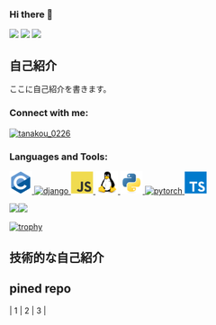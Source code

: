 ### Hi there 👋  
[![](https://img.shields.io/twitter/follow/tanakou_0226?color=%234Bf&label=followers&style=plastic&logo=twitter&logoColor=white)](https://twitter.com/tanakou0226)
[![](https://img.shields.io/github/followers/tanakou0226?color=%2384F&label=followers&logo=github&style=plastic)](https://github.com/tanakou0226)
[![](https://img.shields.io/endpoint?url=https%3A%2F%2Fatcoder-badges.now.sh%2Fapi%2Fatcoder%2Fjson%2Ffree_0226&style=plastic)](https://atcoder.jp/users/free_0226)

## 自己紹介
ここに自己紹介を書きます。
  
<h3 align="left">Connect with me:</h3>
<p align="left">
<a href="https://twitter.com/tanakou_0226" target="blank"><img align="center" src="https://raw.githubusercontent.com/rahuldkjain/github-profile-readme-generator/master/src/images/icons/Social/twitter.svg" alt="tanakou_0226" height="30" width="40" /></a>
</p>

<h3 align="left">Languages and Tools:</h3>
<p align="left"> <a href="https://www.cprogramming.com/" target="_blank" rel="noreferrer"> <img src="https://raw.githubusercontent.com/devicons/devicon/master/icons/c/c-original.svg" alt="c" width="40" height="40"/> </a> <a href="https://www.djangoproject.com/" target="_blank" rel="noreferrer"> <img src="https://cdn.worldvectorlogo.com/logos/django.svg" alt="django" width="40" height="40"/> </a> <a href="https://developer.mozilla.org/en-US/docs/Web/JavaScript" target="_blank" rel="noreferrer"> <img src="https://raw.githubusercontent.com/devicons/devicon/master/icons/javascript/javascript-original.svg" alt="javascript" width="40" height="40"/> </a> <a href="https://www.linux.org/" target="_blank" rel="noreferrer"> <img src="https://raw.githubusercontent.com/devicons/devicon/master/icons/linux/linux-original.svg" alt="linux" width="40" height="40"/> </a> <a href="https://www.python.org" target="_blank" rel="noreferrer"> <img src="https://raw.githubusercontent.com/devicons/devicon/master/icons/python/python-original.svg" alt="python" width="40" height="40"/> </a> <a href="https://pytorch.org/" target="_blank" rel="noreferrer"> <img src="https://www.vectorlogo.zone/logos/pytorch/pytorch-icon.svg" alt="pytorch" width="40" height="40"/> </a> <a href="https://www.typescriptlang.org/" target="_blank" rel="noreferrer"> <img src="https://raw.githubusercontent.com/devicons/devicon/master/icons/typescript/typescript-original.svg" alt="typescript" width="40" height="40"/> </a> </p>

<div style="vertical-align:center;">
<img height="150px" src="https://github-readme-stats.vercel.app/api/?username=tanakou0226&show_icons=true&count_private=true"/><img height="150px" src="https://github-readme-stats.vercel.app/api/top-langs/?username=tanakou0226&layout=compact"/>
</div>

[![trophy](https://github-profile-trophy.vercel.app/?username=tanakou0226&column=7
)](https://github.com/ryo-ma/github-profile-trophy)

## 技術的な自己紹介


## pined repo

| 1 | 2 | 3 |


<!--
**tanakou0226/tanakou0226** is a ✨ _special_ ✨ repository because its `README.md` (this file) appears on your GitHub profile.

Here are some ideas to get you started:

- 🔭 I’m currently working on ...
- 🌱 I’m currently learning ...
- 👯 I’m looking to collaborate on ...
- 🤔 I’m looking for help with ...
- 💬 Ask me about ...
- 📫 How to reach me: ...
- 😄 Pronouns: ...
- ⚡ Fun fact: ...
-->
